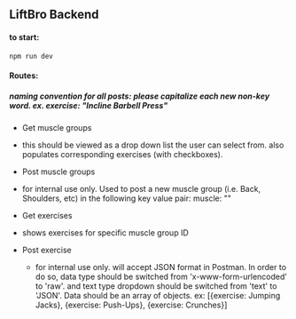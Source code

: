 ## LiftBro Backend


#### to start:
```
npm run dev
```
#### Routes:

##### naming convention for all posts: please capitalize each new non-key word. ex. exercise: "Incline Barbell Press"

- Get muscle groups
 - this should be viewed as a drop down list the user can select from. also populates corresponding exercises (with checkboxes).


- Post muscle groups
 - for internal use only. Used to post a new muscle group (i.e. Back, Shoulders, etc) in the following key value pair:
 muscle: "<muscle group name>"


- Get exercises
 - shows exercises for specific muscle group ID


- Post exercise
  - for internal use only. will accept JSON format in Postman. In order to do so, data type should be switched from 'x-www-form-urlencoded' to 'raw'. and text type dropdown should be switched from 'text' to 'JSON'. Data should be an array of objects. ex: [{exercise: Jumping Jacks}, {exercise: Push-Ups}, {exercise: Crunches}]
